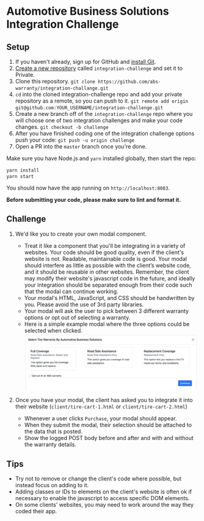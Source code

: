 # Automotive Business Solutions Integration Challenge

## Setup

1. If you haven't already, sign up for GitHub and [install Git](https://git-scm.com/book/en/v2/Getting-Started-Installing-Git).
1. [Create a new repository](https://github.com/new) called `integration-challenge` and set it to Private.
1. Clone this repository.
`git clone https://github.com/abs-warranty/integration-challange.git`
1. `cd` into the cloned integration-challenge repo and add your private repository as a remote, so you can push to it.
`git remote add origin git@github.com:YOUR_USERNAME/integration-challenge.git`
1. Create a new branch off of the `integration-challenge` repo where you will choose one of two integration challenges and make your code changes.
`git checkout -b challenge`
1. After you have finished coding one of the integration challenge options push your code:
`git push -u origin challenge`
1. Open a PR into the `master` branch once you're done.

Make sure you have Node.js and `yarn` installed globally, then start the repo:

```(terminal)
yarn install
yarn start
```

You should now have the app running on `http://localhost:8083`.

**Before submitting your code, please make sure to lint and format it.**

## Challenge

1. We'd like you to create your own modal component.

   - Treat it like a component that you'll be integrating in a variety of websites. Your code should be good quality, even if the client's website is not. Readable, maintainable code is good. Your modal should interfere as little as possible with the client’s website code, and it should be reusable in other websites. Remember, the client may modify their website's javascript code in the future, and ideally your integration should be separated enough from their code such that the modal can continue working.
   - Your modal's HTML, JavaScript, and CSS should be handwritten by you. Please avoid the use of 3rd party libraries.
   - Your modal will ask the user to pick between 3 different warranty options or opt out of selecting a warranty.
   - Here is a simple example modal where the three options could be selected when clicked.
     ![alt text](modal.png)

2. Once you have your modal, the client has asked you to integrate it into their website (`client/tire-cart-1.html` or `client/tire-cart-2.html`)
   - Whenever a user clicks `Purchase`, your modal should appear.
   - When they submit the modal, their selection should be attached to the data that is posted.
   - Show the logged POST body before and after and with and without the warranty details.

## Tips

- Try not to remove or change the client's code where possible, but instead focus on adding to it.
- Adding classes or IDs to elements on the client's website is often ok if necessary to enable the javascript to access specific DOM elements.
- On some clients' websites, you may need to work around the way they coded their app.
